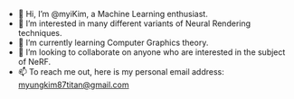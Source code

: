 - 👋 Hi, I’m @myiKim, a Machine Learning enthusiast.
- 👀 I’m interested in many different variants of Neural Rendering techniques.
- 🌱 I’m currently learning Computer Graphics theory.
- 💞️ I’m looking to collaborate on anyone who are interested in the subject of NeRF.
- 📫 To reach me out, here is my personal email address: myungkim87titan@gmail.com

<!---
myiKim/myiKim is a ✨ special ✨ repository because its `README.md` (this file) appears on your GitHub profile.
You can click the Preview link to take a look at your changes.
--->
